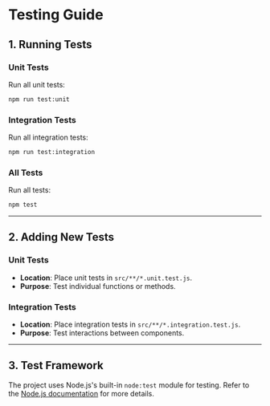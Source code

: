# Testing Guide

## 1. Running Tests

### Unit Tests
Run all unit tests:
```bash
npm run test:unit
```

### Integration Tests
Run all integration tests:
```bash
npm run test:integration
```

### All Tests
Run all tests:
```bash
npm test
```

---

## 2. Adding New Tests

### Unit Tests
- **Location**: Place unit tests in `src/**/*.unit.test.js`.
- **Purpose**: Test individual functions or methods.

### Integration Tests
- **Location**: Place integration tests in `src/**/*.integration.test.js`.
- **Purpose**: Test interactions between components.

---

## 3. Test Framework
The project uses Node.js's built-in `node:test` module for testing. Refer to the [Node.js documentation](https://nodejs.org/api/test.html) for more details.
